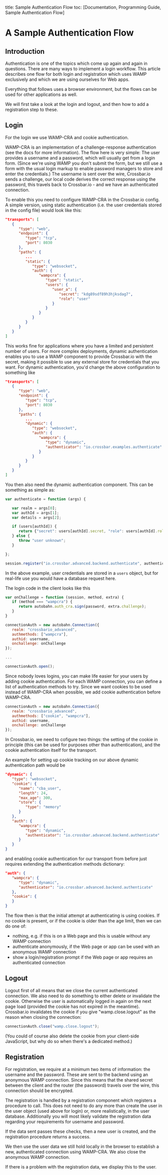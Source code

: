 title: Sample Authentication Flow
toc: [Documentation, Programming Guide, Sample Authentication Flow]

# A Sample Authentication Flow

## Introduction

Authentication is one of the topics which come up again and again in questions. There are many ways to implement a login workflow. This article describes one flow for both login and registration which uses WAMP exclusively and which we are using ourselves for Web apps.

Everything that follows uses a browser environment, but the flows can be used for other applications as well.

We will first take a look at the login and logout, and then how to add a registration step to these.

## Login

For the login we use WAMP-CRA and cookie authentication.

WAMP-CRA is an implementation of a challenge-response authentication (see the docs for more information). The flow here is very simple: The user provides a username and a password, which will usually get from a login form. (Since we're using WAMP you don't submit the form, but we still use a form with the usual login markup to enable password managers to store and enter the credentials.) The username is sent over the wire, Crossbar.io sends a challenge, our local code derives the correct response using the password, this travels back to Crossbar.io - and we have an authenticated connection.

To enable this you need to configure WAMP-CRA in the Crossbar.io config. A simple version, using static authentication (i.e. the user credentials stored in the config file) would look like this:

```json
"transports": [
   {
      "type": "web",
      "endpoint": {
         "type": "tcp",
         "port": 8030
      },
      "paths": {
         ...
         "static": {
            "type": "websocket",
            "auth": {
               "wampcra": {
                  "type": "static",
                  "users": {
                     "user_a": {
                        "secret": "kdg89sdf89h3hjksdag7",
                        "role": "user"
                     }
                  }
               }
            }
         }
      }
   }
]
```

This works fine for applications where you have a limited and persistent number of users. For more complex deployments, dynamic authentication enables you to use a WAMP component to provide Crossbar.io with the secret, making it possible to use any external store for credentials that you want. For dynamic authentication, you'd change the above configuration to something like

```json
"transports": [
   {
      "type": "web",
      "endpoint": {
         "type": "tcp",
         "port": 8030
      },
      "paths": {
         ...
         "dynamic": {
            "type": "websocket",
            "auth": {
               "wampcra": {
                  "type": "dynamic",
                  "authenticator": "io.crossbar.examples.authenticate"
               }
            }
         }
      }
   }
]
```

You then also need the dynamic authentication component. This can be something as simple as:

```javascript
var authenticate = function (args) {

   var realm = args[0];
   var authId = args[1];
   var details = args[2];

   if (users[authId]) {
      return {"secret": users[authId].secret, "role": users[authId].role};
   } else {
      throw "user unknown";
   }

};

session.register("io.crossbar.advanced.backend.authenticate", authenticate)
```

In the above example, user credentials are stored in a `users` object, but for real-life use you would have a database request here.

The login code in the client looks like this

```javascript
var onChallenge = function (session, method, extra) {
   if (method === "wampcra") {
      return autobahn.auth_cra.sign(password, extra.challenge);
   }
}

connectionAuth = new autobahn.Connection({
   realm: "crossbario_advanced",
   authmethods: ["wampcra"],
   authid: username,
   onchallenge: onChallenge
});

...

connectionAuth.open();
```

Since nobody loves logins, you can make life easier for your users by adding cookie authentication. For each WAMP connection, you can define a list of authentication methods to try. Since we want cookies to be used instead of WAMP-CRA when possible, we add cookie authentication before WAMP-CRA.

```javascript
connectionAuth = new autobahn.Connection({
   realm: "crossbario_advanced",
   authmethods: ["cookie", "wampcra"],
   authid: username,
   onchallenge: onChallenge
});
```

In Crossbar.io, we need to cofigure two things: the setting of the cookie in principle (this can be used for purposes other than authentication), and the cookie authentication itself for the transport.

An example for setting up cookie tracking on our above dynamic authentication path would be

```json
"dynamic": {
   "type": "websocket",
   "cookie": {
      "name": "cba_user",
      "length": 24,
      "max_age": 300,
      "store": {
         "type": "memory"
      }
   },
   "auth": {
      "wampcra": {
         "type": "dynamic",
         "authenticator": "io.crossbar.advanced.backend.authenticate"
      }
   }
}
```

and enabling cookie authentication for our transport from before just requires extending the authentication methods dictionary:

```json
"auth": {
   "wampcra": {
      "type": "dynamic",
      "authenticator": "io.crossbar.advanced.backend.authenticate"
   },
   "cookie": {
   }
}
```

The flow then is that the initial attempt at authenticating is using cookies. If no cookie is present, or if the cookie is older than the age limit, then we can do one of:

- nothing, e.g. if this is on a Web page and this is usable without any WAMP connection
- authenticate anonymously, if the Web page or app can be used with an anonymous WAMP connection
- show a login/registration prompt if the Web page or app requires an authenticated connection

## Logout

Logout first of all means that we close the current authenticated connection. We also need to do something to either delete or invalidate the cookie. Otherwise the user is automatically logged in again on the next page load (provided the cookie has not expired in the meantime). Crossbar.io invalidates the cookie if you give "wamp.close.logout" as the reason when closing the connection:

```javascript
connectionAuth.close("wamp.close.logout");
```

(You could of course also delete the cookie from your client-side JavaScript, but why do so when there's a dedicated method.)


## Registration

For registration, we require at a minimum two items of information: the username and the password. These are sent to the backend using an anonymous WAMP connection. Since this means that the shared secret between the client and the router (the password) travels over the wire, this connection should be encrypted.

The registration is handled by a registration component which registers a procedure to call. This does not need to do any more than create the user in the user object (used above for login) or, more realistically, in the user database. Additionally you will most likely validate the registration data regarding your requirements for username and password.

If the data sent passes these checks, then a new user is created, and the registration procedure returns a success.

We then use the user data we still hold locally in the browser to establish a new, authenticated connection using WAMP-CRA. We also close the anonymous WAMP connection.

If there is a problem with the registration data, we display this to the user.
